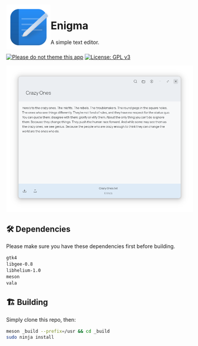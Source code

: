 <img align="left" style="vertical-align: middle" width="120" height="120" src="data/icons/co.tauos.Enigma.svg">

# Enigma

A simple text editor.

###

[![Please do not theme this app](https://stopthemingmy.app/badge.svg)](https://stopthemingmy.app)
[![License: GPL v3](https://img.shields.io/badge/License-GPL%20v3-blue.svg)](http://www.gnu.org/licenses/gpl-3.0)

![Screenshot](data/shot.png)

## 🛠️ Dependencies

Please make sure you have these dependencies first before building.

```bash
gtk4
libgee-0.8
libhelium-1.0
meson
vala
```

## 🏗️ Building

Simply clone this repo, then:

```bash
meson _build --prefix=/usr && cd _build
sudo ninja install
```

